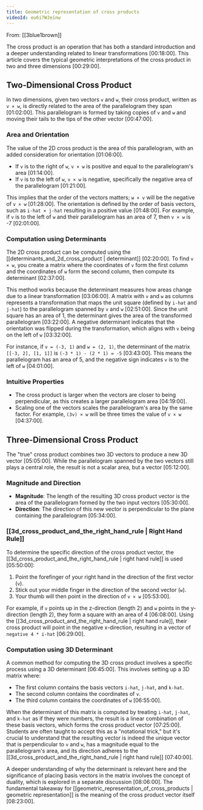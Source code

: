 ```yaml
---
title: Geometric representation of cross products
videoId: eu6i7WJeinw
---
```


From: [[3blue1brown]] <br/> 

The cross product is an operation that has both a standard introduction and a deeper understanding related to linear transformations <a class="yt-timestamp" data-t="00:18:00">[00:18:00]</a>. This article covers the typical geometric interpretations of the cross product in two and three dimensions <a class="yt-timestamp" data-t="00:29:00">[00:29:00]</a>.

## Two-Dimensional Cross Product

In two dimensions, given two vectors `v` and `w`, their cross product, written as `v × w`, is directly related to the area of the parallelogram they span <a class="yt-timestamp" data-t="01:02:00">[01:02:00]</a>. This parallelogram is formed by taking copies of `v` and `w` and moving their tails to the tips of the other vector <a class="yt-timestamp" data-t="00:47:00">[00:47:00]</a>.

### Area and Orientation

The value of the 2D cross product is the area of this parallelogram, with an added consideration for orientation <a class="yt-timestamp" data-t="01:06:00">[01:06:00]</a>.
*   If `v` is to the right of `w`, `v × w` is positive and equal to the parallelogram's area <a class="yt-timestamp" data-t="01:14:00">[01:14:00]</a>.
*   If `v` is to the left of `w`, `v × w` is negative, specifically the negative area of the parallelogram <a class="yt-timestamp" data-t="01:21:00">[01:21:00]</a>.

This implies that the order of the vectors matters; `w × v` will be the negative of `v × w` <a class="yt-timestamp" data-t="01:28:00">[01:28:00]</a>. The orientation is defined by the order of basis vectors, such as `i-hat × j-hat` resulting in a positive value <a class="yt-timestamp" data-t="01:48:00">[01:48:00]</a>. For example, if `v` is to the left of `w` and their parallelogram has an area of 7, then `v × w` is -7 <a class="yt-timestamp" data-t="02:01:00">[02:01:00]</a>.

### Computation using Determinants

The 2D cross product can be computed using the [[determinants_and_2d_cross_product | determinant]] <a class="yt-timestamp" data-t="02:20:00">[02:20:00]</a>. To find `v × w`, you create a matrix where the coordinates of `v` form the first column and the coordinates of `w` form the second column, then compute its determinant <a class="yt-timestamp" data-t="02:37:00">[02:37:00]</a>.

This method works because the determinant measures how areas change due to a linear transformation <a class="yt-timestamp" data-t="03:06:00">[03:06:00]</a>. A matrix with `v` and `w` as columns represents a transformation that maps the unit square (defined by `i-hat` and `j-hat`) to the parallelogram spanned by `v` and `w` <a class="yt-timestamp" data-t="02:51:00">[02:51:00]</a>. Since the unit square has an area of 1, the determinant gives the area of the transformed parallelogram <a class="yt-timestamp" data-t="03:22:00">[03:22:00]</a>. A negative determinant indicates that the orientation was flipped during the transformation, which aligns with `v` being on the left of `w` <a class="yt-timestamp" data-t="03:32:00">[03:32:00]</a>.

For instance, if `v = (-3, 1)` and `w = (2, 1)`, the determinant of the matrix `[[-3, 2], [1, 1]]` is `(-3 * 1) - (2 * 1) = -5` <a class="yt-timestamp" data-t="03:43:00">[03:43:00]</a>. This means the parallelogram has an area of 5, and the negative sign indicates `v` is to the left of `w` <a class="yt-timestamp" data-t="04:01:00">[04:01:00]</a>.

### Intuitive Properties
*   The cross product is larger when the vectors are closer to being perpendicular, as this creates a larger parallelogram area <a class="yt-timestamp" data-t="04:19:00">[04:19:00]</a>.
*   Scaling one of the vectors scales the parallelogram's area by the same factor. For example, `(3v) × w` will be three times the value of `v × w` <a class="yt-timestamp" data-t="04:37:00">[04:37:00]</a>.

## Three-Dimensional Cross Product

The "true" cross product combines two 3D vectors to produce a new 3D vector <a class="yt-timestamp" data-t="05:05:00">[05:05:00]</a>. While the parallelogram spanned by the two vectors still plays a central role, the result is not a scalar area, but a vector <a class="yt-timestamp" data-t="05:12:00">[05:12:00]</a>.

### Magnitude and Direction
*   **Magnitude**: The length of the resulting 3D cross product vector is the area of the parallelogram formed by the two input vectors <a class="yt-timestamp" data-t="05:30:00">[05:30:00]</a>.
*   **Direction**: The direction of this new vector is perpendicular to the plane containing the parallelogram <a class="yt-timestamp" data-t="05:34:00">[05:34:00]</a>.

### [[3d_cross_product_and_the_right_hand_rule | Right Hand Rule]]
To determine the specific direction of the cross product vector, the [[3d_cross_product_and_the_right_hand_rule | right hand rule]] is used <a class="yt-timestamp" data-t="05:50:00">[05:50:00]</a>:
1.  Point the forefinger of your right hand in the direction of the first vector (`v`).
2.  Stick out your middle finger in the direction of the second vector (`w`).
3.  Your thumb will then point in the direction of `v × w` <a class="yt-timestamp" data-t="05:53:00">[05:53:00]</a>.

For example, if `v` points up in the z-direction (length 2) and `w` points in the y-direction (length 2), they form a square with an area of 4 <a class="yt-timestamp" data-t="06:08:00">[06:08:00]</a>. Using the [[3d_cross_product_and_the_right_hand_rule | right hand rule]], their cross product will point in the negative x-direction, resulting in a vector of `negative 4 * i-hat` <a class="yt-timestamp" data-t="06:29:00">[06:29:00]</a>.

### Computation using 3D Determinant
A common method for computing the 3D cross product involves a specific process using a 3D determinant <a class="yt-timestamp" data-t="06:45:00">[06:45:00]</a>. This involves setting up a 3D matrix where:
*   The first column contains the basis vectors `i-hat`, `j-hat`, and `k-hat`.
*   The second column contains the coordinates of `v`.
*   The third column contains the coordinates of `w` <a class="yt-timestamp" data-t="06:55:00">[06:55:00]</a>.

When the determinant of this matrix is computed by treating `i-hat`, `j-hat`, and `k-hat` as if they were numbers, the result is a linear combination of these basis vectors, which forms the cross product vector <a class="yt-timestamp" data-t="07:25:00">[07:25:00]</a>. Students are often taught to accept this as a "notational trick," but it's crucial to understand that the resulting vector is indeed the unique vector that is perpendicular to `v` and `w`, has a magnitude equal to the parallelogram's area, and its direction adheres to the [[3d_cross_product_and_the_right_hand_rule | right hand rule]] <a class="yt-timestamp" data-t="07:40:00">[07:40:00]</a>.

A deeper understanding of why the determinant is relevant here and the significance of placing basis vectors in the matrix involves the concept of duality, which is explored in a separate discussion <a class="yt-timestamp" data-t="08:06:00">[08:06:00]</a>. The fundamental takeaway for [[geometric_representation_of_cross_products | geometric representation]] is the meaning of the cross product vector itself <a class="yt-timestamp" data-t="08:23:00">[08:23:00]</a>.